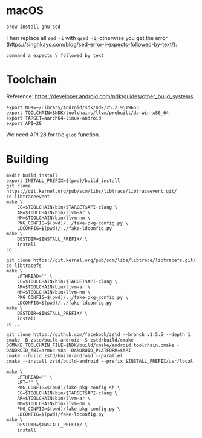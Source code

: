 # macOS

```
brew install gnu-sed
```

Then replace all `sed -i` with `gsed -i`, otherwise you get the error (https://singhkays.com/blog/sed-error-i-expects-followed-by-text/):

```
command a expects \ followed by text
```

# Toolchain

Reference: https://developer.android.com/ndk/guides/other_build_systems

```
export NDK=~/Library/Android/sdk/ndk/25.2.9519653
export TOOLCHAIN=$NDK/toolchains/llvm/prebuilt/darwin-x86_64
export TARGET=aarch64-linux-android
export API=28
```

We need API 28 for the `glob` function.

# Building

```
mkdir build_install
export INSTALL_PREFIX=$(pwd)/build_install
git clone https://git.kernel.org/pub/scm/libs/libtrace/libtraceevent.git/
cd libtraceevent
make \
    CC=$TOOLCHAIN/bin/$TARGET$API-clang \
    AR=$TOOLCHAIN/bin/llvm-ar \
    NM=$TOOLCHAIN/bin/llvm-nm \
    PKG_CONFIG=$(pwd)/../fake-pkg-config.py \
    LDCONFIG=$(pwd)/../fake-ldconfig.py
make \
    DESTDIR=$INSTALL_PREFIX/ \
    install
cd ..

git clone https://git.kernel.org/pub/scm/libs/libtrace/libtracefs.git/
cd libtracefs
make \
    LPTHREAD='' \
    CC=$TOOLCHAIN/bin/$TARGET$API-clang \
    AR=$TOOLCHAIN/bin/llvm-ar \
    NM=$TOOLCHAIN/bin/llvm-nm \
    PKG_CONFIG=$(pwd)/../fake-pkg-config.py \
    LDCONFIG=$(pwd)/../fake-ldconfig.py
make \
    DESTDIR=$INSTALL_PREFIX/ \
    install
cd ..

git clone https://github.com/facebook/zstd --branch v1.5.5 --depth 1
cmake -B zstd/build-android -S zstd/build/cmake -DCMAKE_TOOLCHAIN_FILE=$NDK/build/cmake/android.toolchain.cmake -DANDROID_ABI=arm64-v8a -DANDROID_PLATFORM=$API
cmake --build zstd/build-android --parallel
cmake --install zstd/build-android --prefix $INSTALL_PREFIX/usr/local

make \
    LPTHREAD='' \
    LRT='' \
    PKG_CONFIG=$(pwd)/fake-pkg-config.sh \
    CC=$TOOLCHAIN/bin/$TARGET$API-clang \
    AR=$TOOLCHAIN/bin/llvm-ar \
    NM=$TOOLCHAIN/bin/llvm-nm \
    PKG_CONFIG=$(pwd)/fake-pkg-config.py \
    LDCONFIG=$(pwd)/fake-ldconfig.py
make \
    DESTDIR=$INSTALL_PREFIX/ \
    install
```